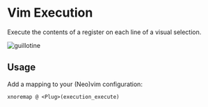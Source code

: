 # Vim Execution

Execute the contents of a register on each line of a visual selection.

![guillotine](https://upload.wikimedia.org/wikipedia/commons/thumb/1/14/Maiden_d%27halifax_Croker.jpg/197px-Maiden_d%27halifax_Croker.jpg)

## Usage

Add a mapping to your (Neo)vim configuration:

```vim
xnoremap @ <Plug>(execution_execute)
```

